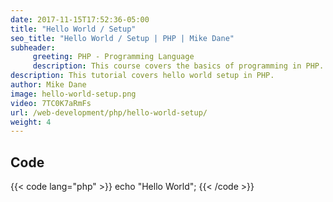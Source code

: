 ```yaml
---
date: 2017-11-15T17:52:36-05:00
title: "Hello World / Setup"
seo_title: "Hello World / Setup | PHP | Mike Dane"
subheader:
     greeting: PHP - Programming Language
     description: This course covers the basics of programming in PHP. Work your way through the videos/articles and I'll teach you everything you need to know to start your programming journey!
description: This tutorial covers hello world setup in PHP.
author: Mike Dane
image: hello-world-setup.png
video: 7TC0K7aRmFs
url: /web-development/php/hello-world-setup/
weight: 4
---
```


## Code

{{< code lang="php" >}}
echo "Hello World";
{{< /code >}}